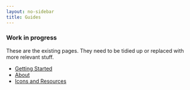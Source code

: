 ```yaml
---
layout: no-sidebar
title: Guides
---
```


### Work in progress

These are the existing pages. They need to be tidied up or replaced with more relevant stuff.


 - [Getting Started](getting-started.html)
 - [About](about.html)
 - [Icons and Resources](icons-and-resources.html)

